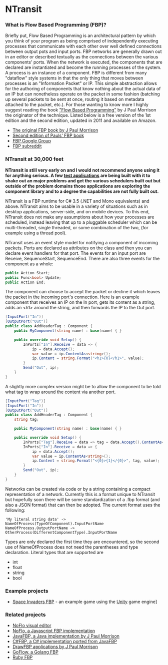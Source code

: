 # NTransit

### What is Flow Based Programming (FBP)?
Briefly put, Flow Based Programming is an architectural pattern by which you think of your program as being comprised of independently executing processes that communicate with each other over well defined connections between output pots and input ports.  FBP networks are generally drawn out in an editor or described textually as the connections between the various components' ports.  When the network is executed, the components that are declared are instantiated and become the running processes of the system.  A process is an instance of a component. FBP is different from many "dataflow" style systems in that the only thing that moves between processes is an "Information Packet" or IP.  This simple abstraction allows for the authoring of components that know nothing about the actual data of an IP but can nonetheless operate on the packet in some fashion (batching up several packets to be sent at once, routing it based on metadata attached to the packet, etc.).  For those wanting to know more I highly suggest reading the book ["Flow Based Programming"](http://www.amazon.com/Flow-Based-Programming-2nd-Edition-ebook/dp/B004PLO66O/ref=sr_1_1?ie=UTF8&qid=1379994068&sr=8-1&keywords=flow+based+programming) by J Paul Morrison the originator of the technique.  Listed below is a free version of the 1st edition and the second edition, updated in 2011 and available on Amazon.

* [The original FBP book by J Paul Morrison](http://www.jpaulmorrison.com/fbp/)
* [Second edition of Pauls' FBP book](http://www.amazon.com/Flow-Based-Programming-2nd-Edition-ebook/dp/B004PLO66O/ref=sr_1_1?ie=UTF8&qid=1379994068&sr=8-1&keywords=flow+based+programming)
* [FBP Google Group](https://groups.google.com/forum/#!forum/flow-based-programming)
* [FBP subreddit](http://www.reddit.com/r/FlowBasedProgramming)

### NTransit at 30,000 feet

**NTransit is still very early on and I would not recommend anyone using it for anything serious.  A few [test applications](https://github.com/dkoontz/ntransit-spaceinvaders) are being built with it to shake out an major problems and get the various schedulers built out but outside of the problem domains those applications are exploring the component library and to a degree the capabilities are not fully built out.**

NTransit is a FBP runtime for C# 3.5 (.NET and Mono equivalents) and above.  NTransit aims to be usable in a variety of situations such as in desktop applications, server-side, and on mobile devices. To this end, NTransit does not make any assumptions about how your processes are scheduled, instead leaving that up to a pluggable scheduler which can be multi-threaded, single threaded, or some combination of the two, (for example using a thread pool).

NTransit uses an event style model for notifying a component of incoming packets.  Ports are declared as attributes on the class and then you can declare event handlers for that port.  The events for an input port are Receive, SequenceStart, SequenceEnd.  There are also three events for the component as a whole: 

```C#
public Action Start;
public Func<bool> Update;
public Action End;
```

The component can choose to accept the packet or decline it which leaves the packet in the incoming port's connection.  Here is an example component that receives an IP on the In port, gets its content as a string, adds an &lt;h1&gt; around the string, and then forwards the IP to the Out port.

```C#
[InputPort("In")]
[OutputPort("Out")]
public class AddHeaderTag : Component {
    public MyComponent(string name) : base(name) { }

	public override void Setup() {
        InPorts["In"].Receive = data => {
            ip = data.Accept();
            var value = ip.ContentAs<string>();
            ip.Content = string.Format("<h1>{0}</h1>", value);
        }
        Send("Out", ip);
    }
}
```

A slightly more complex version might be to allow the component to be told what tag to wrap around the content via another port.

```C#
[InputPort("Tag")]
[InputPort("In")]
[OutputPort("Out")]
public class AddHeaderTag : Component {
    string tag;

    public MyComponent(string name) : base(name) { }

	public override void Setup() {
        InPorts["Tag"].Receive = data => tag = data.Accept().ContentAs<string>();
        InPorts["In"].Receive = data => {
            ip = data.Accept();
            var value = ip.ContentAs<string>();
            ip.Content = string.Format("<{0}>{1}</{0}>", tag, value);
        }
        Send("Out", ip);
    }
}
```

Networks can be created via code or by a string containing a compact representation of a network.  Currently this is a format unique to NTransit but hopefully soon there will be some standardization of a .fbp format (and also a JSON format) that can then be adopted.  The current format uses the following:

```
'My literal string data' -> NameOfProcess(TypeOfComponent).InputPortName
NameOfProcess.OutputPortName -> OtherProcess(DifferentComponentType).InputPortName
```

Types are only declared the first time they are encountered, so the second use of NameOfProcess does not need the parentheses and type declaration.  Literal types that are supported are
* int
* float
* string
* bool

### Example projects
* [Space Invaders FBP](https://github.com/dkoontz/ntransit-spaceinvaders) - an example game using the [Unity](http://unity3d.com) game engine]

### Related projects
* [NoFlo visual editor](https://github.com/noflo/noflo-ui)
* [NoFlo, a Javascript FBP implementation](http://noflojs.org/)
* [JavaFBP, a Java implementation by J Paul Morrison](http://www.jpaulmorrison.com/fbp/#JavaFBP)
* [C#FBP, a C# implementation ported from JavaFBP](http://www.jpaulmorrison.com/fbp/#CsharpFBP)
* [DrawFBP applications by J Paul Morrison](http://www.jpaulmorrison.com/graphicsstuff/)
* [GoFlow, a Golang FBP](https://github.com/trustmaster/goflow)
* [Ruby FBP](http://murfware.org/wiki/projects/rubyfbp/Ruby_Fbp.html)
